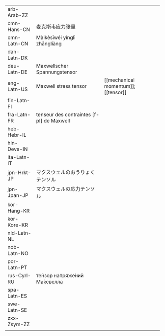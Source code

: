 | | | |
|-|-|-|
| arb-Arab-ZZ |  |  |
| cmn-Hans-CN | 麦克斯韦应力张量 |  |
| cmn-Latn-CN | Màikèsīwéi yìnglì zhāngliàng |  |
| dan-Latn-DK |  |  |
| deu-Latn-DE | Maxwellscher Spannungstensor |  |
| eng-Latn-US | Maxwell stress tensor | [[mechanical momentum]]; [[tensor]] |
| fin-Latn-FI |  |  |
| fra-Latn-FR | tenseur des contraintes [f-pl] de Maxwell |  |
| heb-Hebr-IL |  |  |
| hin-Deva-IN |  |  |
| ita-Latn-IT |  |  |
| jpn-Hrkt-JP | マクスウェルのおうりょくテンソル |  |
| jpn-Jpan-JP | マクスウェルの応力テンソル |  |
| kor-Hang-KR |  |  |
| kor-Kore-KR |  |  |
| nld-Latn-NL |  |  |
| nob-Latn-NO |  |  |
| por-Latn-PT |  |  |
| rus-Cyrl-RU | те́нзор напряже́ний Ма́ксвелла |  |
| spa-Latn-ES |  |  |
| swe-Latn-SE |  |  |
| zxx-Zsym-ZZ |  |  |
|  |  |  |
